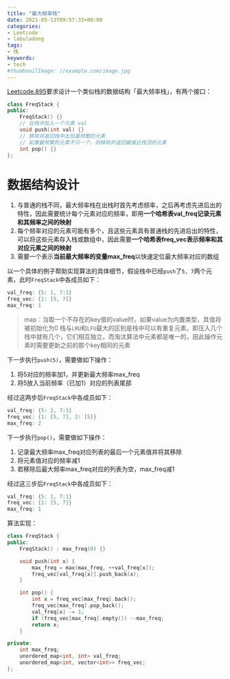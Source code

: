 ```yaml
---
title: "最大频率栈"
date: 2021-05-13T09:57:33+08:00
categories:
- Leetcode
- labuladong
tags:
- 栈
keywords:
- tech
#thumbnailImage: //example.com/image.jpg
---
```


<!--more-->
[Leetcode.895](https://leetcode-cn.com/problems/maximum-frequency-stack/)要求设计一个类似栈的数据结构「最大频率栈」，有两个接口：
```cpp
class FreqStack {
public:
    FreqStack() {}
    // 在栈中加入一个元素 val
    void push(int val) {}
    // 移除并返回栈中出现最频繁的元素
    // 如果最频繁的元素不只一个，则移除并返回最接近栈顶的元素
    int pop() {}
};
```

# 数据结构设计
1. 与普通的栈不同，最大频率栈在出栈时首先考虑频率，之后再考虑先进后出的特性，因此需要统计每个元素对应的频率，即用**一个哈希表val_freq记录元素和其频率之间的映射**
2. 每个频率对应的元素可能有多个，且这些元素具有普通栈的先进后出的特性，可以将这些元素存入栈或数组中，因此需要**一个哈希表freq_vec表示频率和其对应元素之间的映射**
3. 需要一个表示**当前最大频率的变量max_freq**以快速定位最大频率对应的数组

以一个具体的例子帮助实现算法的具体细节，假设栈中已经`push`了`5, 7`两个元素，此时`FreqStack`中各成员如下：
```cpp
val_freq: {5: 1, 7:1}
freq_vec: {1: [5, 7]}
max_freq: 1
```

> map：当取一个不存在的key值的value时，如果value为内置类型，其值将被初始化为0
> 栈与`LRU`和`LFU`最大的区别是栈中可以有重复元素，即压入几个栈中就有几个，它们相互独立，而淘汰算法中元素都是唯一的，因此操作元素时需要更新之前的那个key相同的元素

下一步执行`push(5)`，需要做如下操作：
1. 将5对应的频率加1，并更新最大频率max_freq
2. 将5放入当前频率（已加1）对应的列表尾部

经过这两步后`FreqStack`中各成员如下：
```cpp
val_freq: {5: 2, 7:1}
freq_vec: {1: [5, 7], 2: [5]}
max_freq: 2
```

下一步执行`pop()`，需要做如下操作：
1. 记录最大频率max_freq对应列表的最后一个元素值并将其移除
2. 将元素值对应的频率减1
3. 若移除后最大频率max_freq对应的列表为空，max_freq减1

经过这三步后`FreqStack`中各成员如下：
```cpp
val_freq: {5: 1, 7:1}
freq_vec: {1: [5, 7]}
max_freq: 1
```

算法实现：
```cpp
class FreqStack {
public:
    FreqStack() : max_freq(0) {}

    void push(int x) {
        max_freq = max(max_freq, ++val_freq[x]);
        freq_vec[val_freq[x]].push_back(x);
    }

    int pop() {
        int x = freq_vec[max_freq].back(); 
        freq_vec[max_freq].pop_back();
        val_freq[x] -= 1;
        if (freq_vec[max_freq].empty()) --max_freq;
        return x;
    }

private:
    int max_freq;
    unordered_map<int, int> val_freq;
    unordered_map<int, vector<int>> freq_vec;
};
```
